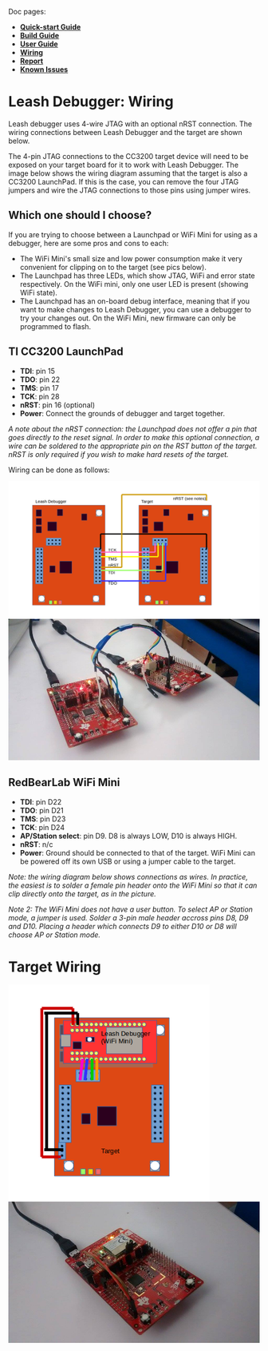 Doc pages:
* [**Quick-start Guide**](QuickStart.md)
* [**Build Guide**](BuildGuide.md)
* [**User Guide**](UserGuide.md)
* [**Wiring**](Wiring.md)
* [**Report**](Report.md)
* [**Known Issues**](KnownIssues.md)

# Leash Debugger: Wiring

Leash debugger uses 4-wire JTAG with an optional nRST connection. The wiring connections between Leash Debugger and the target are shown below.

The 4-pin JTAG connections to the CC3200 target device will need to be exposed on your target board for it to work with Leash Debugger. The image below shows the wiring diagram assuming that the target is also a CC3200 LaunchPad. If this is the case, you can remove the four JTAG jumpers and wire the JTAG connections to those pins using jumper wires.

## Which one should I choose?

If you are trying to choose between a Launchpad or WiFi Mini for using as a debugger, here are some pros and cons to each:

* The WiFi Mini's small size and low power consumption make it very convenient for clipping on to the target (see pics below).
* The Launchpad has three LEDs, which show JTAG, WiFi and error state respectively. On the WiFi mini, only one user LED is present (showing WiFi state).
* The Launchpad has an on-board debug interface, meaning that if you want to make changes to Leash Debugger, you can use a debugger to try your changes out. On the WiFi Mini, new firmware can only be programmed to flash.

## TI CC3200 LaunchPad

- **TDI**: pin 15
- **TDO**: pin 22
- **TMS**: pin 17
- **TCK**: pin 28
- **nRST**: pin 16 (optional)
- **Power**: Connect the grounds of debugger and target together.

*A note about the nRST connection: the Launchpad does not offer a pin that goes directly to the reset signal. In order to make this optional connection, a wire can be soldered to the appropriate pin on the RST button of the target. nRST is only required if you wish to make hard resets of the target.*

Wiring can be done as follows:

![Leash Debugger wiring for CC3200 Launchpad](/doc/images/Wiring_Launchpad.png)
![A configuration using two CC3200 LaunchPad boards.](/doc/images/SetupPic_Launchpad.jpg)

## RedBearLab WiFi Mini

- **TDI**: pin D22
- **TDO**: pin D21
- **TMS**: pin D23
- **TCK**: pin D24
- **AP/Station select**: pin D9. D8 is always LOW, D10 is always HIGH.
- **nRST**: n/c
- **Power**: Ground should be connected to that of the target. WiFi Mini can be powered off its own USB or using a jumper cable to the target.

*Note: the wiring diagram below shows connections as wires. In practice, the easiest is to solder a female pin header onto the WiFi Mini so that it can clip directly onto the target, as in the picture.*

*Note 2: The WiFi Mini does not have a user button. To select AP or Station mode, a jumper is used. Solder a 3-pin male header accross pins D8, D9 and D10. Placing a header which connects D9 to either D10 or D8 will choose AP or Station mode.*

# Target Wiring

![Leash Debugger wiring for RedBearLab WiFi Mini](/doc/images/Wiring_RBL_WifiMini.png)
![A convenient configuration using a RedBearLab Wifi Mini on a Launchpad target, done using a female pin header and jumper cable for power.](/doc/images/SetupPic_RBL_WifiMini.jpg)







